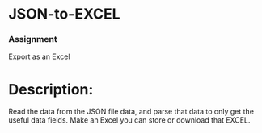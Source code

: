 # JSON-to-EXCEL

<h3>Assignment</h3>
Export as an Excel 

# Description: 
Read the data from the JSON file data, and parse that data to only get the useful data fields. Make an Excel you can store or download that EXCEL.
